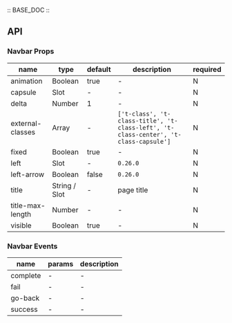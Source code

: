 :: BASE_DOC ::

## API
### Navbar Props

name | type | default | description | required
-- | -- | -- | -- | --
animation | Boolean | true | \- | N
capsule | Slot | - | \- | N
delta | Number | 1 | \- | N
external-classes | Array | - | `['t-class', 't-class-title', 't-class-left', 't-class-center', 't-class-capsule']` | N
fixed | Boolean | true | \- | N
left | Slot | - | `0.26.0` | N
left-arrow | Boolean | false | `0.26.0` | N
title | String / Slot | - | page title | N
title-max-length | Number | - | \- | N
visible | Boolean | true | \- | N

### Navbar Events

name | params | description
-- | -- | --
complete | \- | \-
fail | \- | \-
go-back | \- | \-
success | \- | \-
